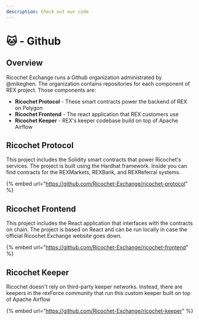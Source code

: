 ```yaml
---
description: Check out our code
---
```


# 🐱 - Github

## Overview

Ricochet Exchange runs a Github organization administrated by @mikeghen. The organization contains repositories for each component of REX project. Those components are:

* **Ricochet Protocol** - These smart contracts power the backend of REX on Polygon
* **Ricochet Frontend** - The react application that REX customers use
* **Ricochet  Keeper** - REX's keeper codebase build on top of Apache Airflow

## Ricochet Protocol

This project includes the Solidity smart contracts that power Ricochet's services. The project is built using the Hardhat framework. Inside you can find contracts for the REXMarkets, REXBank, and REXReferral systems.&#x20;

{% embed url="https://github.com/Ricochet-Exchange/ricochet-protocol" %}

## Ricochet Frontend

This project includes the React application that interfaces with the contracts on chain. The project is based on React and can be run locally in case the official Ricochet Exchange website goes down.

{% embed url="https://github.com/Ricochet-Exchange/ricochet-frontend" %}

## Ricochet Keeper

Ricochet doesn't rely on third-party keeper networks. Instead, there are keepers in the rexForce community that run this custom keeper built on top of Apache Airflow&#x20;

{% embed url="https://github.com/Ricochet-Exchange/ricochet-keeper" %}

